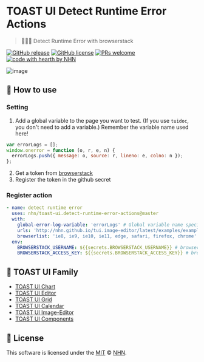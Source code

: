 # TOAST UI Detect Runtime Error Actions

> 🍞🕵️‍♂️ Detect Runtime Error with browserstack

[![GitHub release](https://img.shields.io/github/release/nhn/toast-ui.detect-runtime-error-actions.svg)](https://github.com/nhn/toast-ui.detect-runtime-error-actions/releases/latest) [![GitHub license](https://img.shields.io/github/license/nhn/tui.chart.svg)](https://github.com/nhn/tui.chart/blob/master/LICENSE) [![PRs welcome](https://img.shields.io/badge/PRs-welcome-ff69b4.svg)](https://github.com/nhn/tui.chart/pulls) [![code with hearth by NHN](https://img.shields.io/badge/%3C%2F%3E%20with%20%E2%99%A5%20by-NHN-ff1414.svg)](https://github.com/nhn)

![image](https://user-images.githubusercontent.com/35371660/78745292-a3e97080-799e-11ea-9fe5-938053e98bdd.png)

## 💾 How to use

### Setting

1. Add a global variable to the page you want to test. (If you use `tuidoc`, you don't need to add a variable.) Remember the variable name used here!

```js
var errorLogs = [];
window.onerror = function (o, r, e, n) {
  errorLogs.push({ message: o, source: r, lineno: e, colno: n });
};
```

2. Get a token from [browserstack](https://www.browserstack.com/)
3. Register the token in the github secret

### Register action

```yml
- name: detect runtime error
  uses: nhn/toast-ui.detect-runtime-error-actions@master
  with:
    global-error-log-variable: 'errorLogs' # Global variable name specified above
    urls: 'http://nhn.github.io/tui.image-editor/latest/examples/example01-includeUi.html, http://nhn.github.io/tui.image-editor/latest/examples/example02-useApiDirect.html' # List the urls you want to test with,
    browserlist: 'ie8, ie9, ie10, ie11, edge, safari, firefox, chrome' # List the browser you want to test with,
  env:
    BROWSERSTACK_USERNAME: ${{secrets.BROWSERSTACK_USERNAME}} # browserstack username
    BROWSERSTACK_ACCESS_KEY: ${{secrets.BROWSERSTACK_ACCESS_KEY}} # browserstack accesskey
```

## 🍞 TOAST UI Family

- [TOAST UI Chart](https://github.com/nhn/tui.chart)
- [TOAST UI Editor](https://github.com/nhn/tui.editor)
- [TOAST UI Grid](https://github.com/nhn/tui.grid)
- [TOAST UI Calendar](https://github.com/nhn/tui.calendar)
- [TOAST UI Image-Editor](https://github.com/nhn/tui.image-editor)
- [TOAST UI Components](https://github.com/nhn)

## 📜 License

This software is licensed under the [MIT](https://github.com/nhn/tui.chart/blob/master/LICENSE) © [NHN](https://github.com/nhn).
